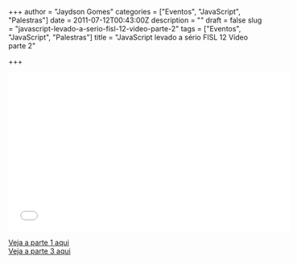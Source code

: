 +++
author = "Jaydson Gomes"
categories = ["Eventos", "JavaScript", "Palestras"]
date = 2011-07-12T00:43:00Z
description = ""
draft = false
slug = "javascript-levado-a-serio-fisl-12-video-parte-2"
tags = ["Eventos", "JavaScript", "Palestras"]
title = "JavaScript levado a sério FISL 12 Vídeo parte 2"

+++

<iframe width="560" height="315" src="//www.youtube.com/embed/7Q7hyCKjiSg" frameborder="0" allowfullscreen></iframe>

[Veja a parte 1 aqui](/javascript-levado-a-serio-fisl-12-video-parte-01)  
[Veja a parte 3 aqui](/javascript-levado-a-serio-fisl-12-video-parte-3)